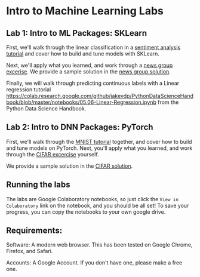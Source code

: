 # Intro to Machine Learning Labs

## Lab 1: Intro to ML Packages: SKLearn
First, we'll walk through the linear classification in a [sentiment analysis tutorial](https://colab.research.google.com/github/jingraham/MLCodeLab/blob/master/lab1/sentiment_analysis_tutorial.ipynb) and cover how to build and tune models with SKLearn. 

Next, we'll apply what you learned, and work through a [news group excerise](https://colab.research.google.com/github/jingraham/MLCodeLab/blob/master/lab1/news_groups_exercise.ipynb).
We provide a sample solution in the [news group solution](https://colab.research.google.com/github/jingraham/MLCodeLab/blob/master/lab1/sample_news_groups_solution.ipynb).

Finally, we will walk through predicting continuous labels with a Linear regression tutorial https://colab.research.google.com/github/jakevdp/PythonDataScienceHandbook/blob/master/notebooks/05.06-Linear-Regression.ipynb
from the Python Data Science Handbook.

## Lab 2: Intro to DNN Packages: PyTorch
First, we'll walk through the [MNIST tutorial](https://colab.research.google.com/github/jingraham/MLCodeLab/blob/master/lab2/mnist_tutorial.ipynb) together, and cover how to build and tune models on PyTorch. Next, you'll apply what you learned, and work through the [CIFAR excercise](https://colab.research.google.com/github/jingraham/MLCodeLab/blob/master/lab2/cifar_exercise.ipynb) yourself. 

We provide a sample solution in the [CIFAR solution](https://colab.research.google.com/github/jingraham/MLCodeLab/blob/master/lab2/cifar_sample_solution.ipynb).


## Running the labs
The labs are Google Colaboratory notebooks, so just click the `View in Colaboratory` link on the notebook, and you should be all set!
To save your progress, you can copy the notebooks to your own google drive.

## Requirements:
Software: A modern web browser. This has been tested on Google Chrome, Firefox, and Safari.

Accounts: A Google Account. If you don't have one, please make a free one.
